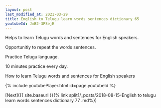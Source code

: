 ```yaml
---
layout: post
last_modified_at: 2021-03-29
title: English to Telugu learn words sentences dictionary 65 
youtubeId: JmB2-3PSejE
---
```

 
 
Helps to learn Telugu words and sentences for English speakers.

Opportunitiy to repeat the words sentences. 

Practice Telugu language. 
 
10 minutes practice every day. 
 
How to learn Telugu words and sentences for English speakers 
 
{% include youtubePlayer.html id=page.youtubeId %}
 
 
[Next]({{ site.baseurl }}{% link  split1/_posts/2018-08-15-English to telugu learn words sentences dictionary 77 .md%})
 
